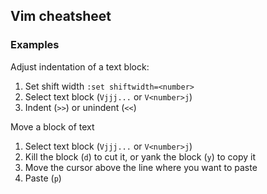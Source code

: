 ## Vim cheatsheet

### Examples

Adjust indentation of a text block:

1. Set shift width `:set shiftwidth=<number>`
1. Select text block (`Vjjj...` or `V<number>j`)
1. Indent (`>>`) or unindent (`<<`)

Move a block of text

1. Select text block (`Vjjj...` or `V<number>j`)
2. Kill the block (`d`) to cut it, or yank the block (`y`) to copy it
3. Move the cursor above the line where you want to paste
4. Paste (`p`)
